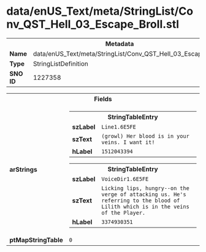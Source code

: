 <h1>data/enUS_Text/meta/StringList/Conv_QST_Hell_03_Escape_Broll.stl</h1><table><tr><th colspan="100%">Metadata</th></tr><tr><td><b>Name</b></td><td>data/enUS_Text/meta/StringList/Conv_QST_Hell_03_Escape_Broll.stl</td></tr><tr><td><b>Type</b></td><td>StringListDefinition</td></tr><tr><td><b>SNO ID</b></td><td>1227358</td></tr></table>

<table><tr><th colspan="100%">Fields</th></tr><tr><td><b>arStrings</b></td><td><table><tr><th colspan="100%">StringTableEntry</th></tr><tr><td><b>szLabel</b></td><td><code>Line1.6E5FE</code></td></tr><tr><td><b>szText</b></td><td><code>(growl) Her blood is in your veins. I want it!</code></td></tr><tr><td><b>hLabel</b></td><td><code>1512043394</code></td></tr></table>


<table><tr><th colspan="100%">StringTableEntry</th></tr><tr><td><b>szLabel</b></td><td><code>VoiceDir1.6E5FE</code></td></tr><tr><td><b>szText</b></td><td><code>Licking lips, hungry--on the verge of attacking us. He's referring to the blood of Lilith which is in the veins of the Player.</code></td></tr><tr><td><b>hLabel</b></td><td><code>3374930351</code></td></tr></table>


</td></tr><tr><td><b>ptMapStringTable</b></td><td><code>0</code></td></tr></table>

